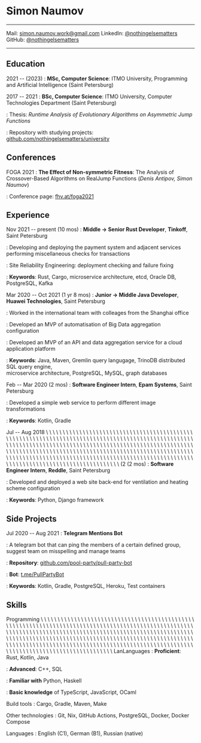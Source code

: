 Simon Naumov
============

-------------------------------------------------------------------------- --------------------------------------------------------------------------------------- ------------------------------------------------------------------------
Mail: [simon.naumov.work@gmail.com](mailto:simon.naumov.work@gmail.com)       LinkedIn: [\@nothingelsematters](https://www.linkedin.com/in/nothingelsematters/)       GitHub: [\@nothingelsematters](https://github.com/nothingelsematters)
-------------------------------------------------------------------------- --------------------------------------------------------------------------------------- ------------------------------------------------------------------------

Education
---------

2021 -- (2023)
: **MSc, Computer Science**: ITMO University, Programming and Artificial Intelligence (Saint Petersburg)

2017 -- 2021
: **BSc, Computer Science**: ITMO University, Computer Technologies Department (Saint Petersburg)

: Thesis: *Runtime Analysis of Evolutionary Algorithms on Asymmetric Jump Functions*

: Repository with studying projects:
  [github.com/nothingelsematters/university](https://github.com/nothingelsematters/university)

Conferences
-----------

FOGA 2021
: **The Effect of Non-symmetric Fitness**: The Analysis of Crossover-Based Algorithms on RealJump Functions (*Denis Antipov, Simon Naumov*)

: Conference page: [fhv.at/foga2021](https://www.fhv.at/foga2021/)

Experience
----------

Nov 2021 -- present (10 mos)
: **Middle → Senior Rust Developer**, **Tinkoff**, Saint Petersburg

: Developing and deploying the payment system and adjacent services performing miscellaneous checks for transactions

: Site Reliability Engineering: deployment checking and failure fixing

: **Keywords**: Rust, Cargo, microservice architecture, etcd, Oracle DB, PostgreSQL, Kafka

Mar 2020 -- Oct 2021 (1 yr 8 mos)
: **Junior → Middle Java Developer**, **Huawei Technologies**, Saint Petersburg

: Worked in the international team with colleages from the Shanghai office

: Developed an MVP of automatisation of Big Data aggregation configuration

: Developed an MVP of an API and data aggregation service for a cloud application platform

: **Keywords**: Java, Maven, Gremlin query langugage, TrinoDB distributed SQL query engine, \
  microservice architecture, PostgreSQL, MySQL, graph databases

Feb -- Mar 2020 (2 mos)
: **Software Engineer Intern**, **Epam Systems**, Saint Petersburg

: Developed a simple web service to perform different image transformations

: **Keywords**: Kotlin, Gradle

Jul -- Aug 2018 \ \ \ \ \ \ \ \ \ \ \ \ \ \ \ \ \ \ \ \ \ \ \ \ \ \ \ \ \ \ \ \ \ \ \ \ \ \ \ \ \ \ \ \ \ \ \ \ \ \ \ \ \ \ \ \ \ \ \ \ \ \ \ \ \ \ \ \ \ \ \ \ \ \ \ \ \ \ \ \ \ \ \ \ \ \ \ \ \ \ \ \ \ \ \ \ \ \ \ \ \ \ \ \ \ \ \ \ \ \ \ \ \ \ \ \ \ \ \ \ \ \ \ \ \ \ \ \ \ \ \ \ \ \ \ \ \ \ \ \ \ \ \ \ \ \ \ \ \ \ \ \ \ \ \ \ \ \ \ \ \ \ \ \ \ \ \ \ \ \ \ \ \ \ \ \ \ \ \ \ \ \ \ \ \ \ \ \ \ \ \ \ \ \ \ \ \ \ \ \ \ \ \ \ \ \ \ \ \ \ \ \ \ \ \ \ \ \ \ \ \ \ \ \ \ \ \ \ \ \ \ \ \ \ \ \ \ \ \ \ \ \ \ \ \ \ \ \ \ \ \ \ \ \ \ \ \ \ \ \ \ \ \ \ \ \ \ \ \ \ \ \ \ \ \ \ \ \ \ \ \ \ \ \ \ \ \ \ \ \ \ \ \ \ \ \ \ \ \ \ \ \ (2 (2 mos)
: **Software Engineer Intern**, **Reddle**, Saint Petersburg

: Developed and deployed a web site back-end for ventilation and heating scheme configuration

: **Keywords**: Python, Django framework

Side Projects
------------

Jul 2020 -- Aug 2021
: **Telegram Mentions Bot**

: A telegram bot that can ping the members of a certain defined group, suggest team on misspelling and manage teams

: **Repository**: [github.com/pool-party/pull-party-bot](https://github.com/pool-party/pull-party-bot)

: **Bot**: [t.me/PullPartyBot](https://t.me/PullPartyBot)

: **Keywords**: Kotlin, Gradle, PostgreSQL, Heroku, Test containers

Skills
------

<!-- A crutch to overcome hypen and new line difficulties in latex description. I hate tex. -->
Programming \ \ \ \ \ \ \ \ \ \ \ \ \ \ \ \ \ \ \ \ \ \ \ \ \ \ \ \ \ \ \ \ \ \ \ \ \ \ \ \ \ \ \ \ \ \ \ \ \ \ \ \ \ \ \ \ \ \ \ \ \ \ \ \ \ \ \ \ \ \ \ \ \ \ \ \ \ \ \ \ \ \ \ \ \ \ \ \ \ \ \ \ \ \ \ \ \ \ \ \ \ \ \ \ \ \ \ \ \ \ \ \ \ \ \ \ \ \ \ \ \ \ \ \ \ \ \ \ \ \ \ \ \ \ \ \ \ \ \ \ \ \ \ \ \ \ \ \ \ \ \ \ \ \ \ \ \ \ \ \ \ \ \ \ \ \ \ \ \ \ \ \ \ \ \ \ \ \ \ \ \ \ \ \ \ \ \ \ \ \ \ \ \ \ \ \ \ \ \ \ \ \ \ \ \ \ \ \ \ \ \ \ \ \ \ \ \ \ \ \ \ \ \ \ \ \ \ \ \ \ \ \ \ \ \ \ \ \ \ \ \ \ \ \ \ \ \ \ \ \ \ \ \ \ \ \ \ \ \ \ \ \ \ \ \ \ \ \ \ \ \ \ \ \ \ \ \ \ \ \ \ \ \ \ \ \ \ \ \ \ \ \ \ \ \ \ \ \ \ \ \ \ LanLanguages
: **Proficient**: Rust, Kotlin, Java

: **Advanced**: C++, SQL

: **Familiar with** Python, Haskell

: **Basic knowledge** of TypeScript, JavaScript, OCaml

Build tools
: Cargo, Gradle, Maven, Make

Other technologies
: Git, Nix, GitHub Actions, PostgreSQL, Docker, Docker Compose

Languages
: English (C1), German (B1), Russian (native)
